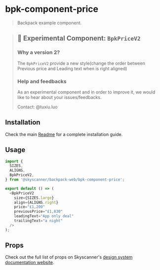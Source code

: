 # bpk-component-price

> Backpack example component.

> ## 🧪 Experimental Component: `BpkPriceV2`
>
> ### Why a version 2?
>
> The `BpkPriceV2` provide a new style(change the order between Previous price and Leading text when is right aligned)
>
> ### Help and feedbacks
>
> As an experimental component and in order to improve it, we would like to hear about your issues/feedbacks.
>
> Contact: @tuxiu.luo

## Installation

Check the main [Readme](https://github.com/skyscanner/backpack#usage) for a complete installation guide.

## Usage

```js
import {
  SIZES,
  ALIGNS,
  BpkPriceV2,
} from '@skyscanner/backpack-web/bpk-component-price';

export default () => (
  <BpkPriceV2
    size={SIZES.large}
    align={ALIGNS.right}
    price="£1,209"
    previousPrice="£1,830"
    leadingText="App only deal"
    trailingText="a night"
  />
);
```

## Props

Check out the full list of props on Skyscanner's [design system documentation website](https://www.skyscanner.design/latest/components/price/web-5agxi50w#section-props-ea).
